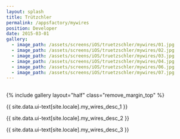 ```yaml
---
layout: splash
title: Trützchler
permalink: /appsfactory/mywires
position: Developer
date: 2015-03-01
gallery:
  - image_path: /assets/screens/iOS/truetzschler/mywires/01.jpg
  - image_path: /assets/screens/iOS/truetzschler/mywires/02.jpg
  - image_path: /assets/screens/iOS/truetzschler/mywires/03.jpg
  - image_path: /assets/screens/iOS/truetzschler/mywires/04.jpg
  - image_path: /assets/screens/iOS/truetzschler/mywires/06.jpg
  - image_path: /assets/screens/iOS/truetzschler/mywires/07.jpg
---
```


<div style="margin-top:30px;">
  <div class="project-container left">
    <section class="page__content" itemprop="text">
      {% include gallery layout="half" class="remove_margin_top" %}
    </section>
  </div>
  <div class="project-container right">        
    <section class="page__content" itemprop="text">
      <p>{{ site.data.ui-text[site.locale].my_wires_desc_1 }}</p>
      <p>{{ site.data.ui-text[site.locale].my_wires_desc_2 }}</p>
      <p>{{ site.data.ui-text[site.locale].my_wires_desc_3 }}</p>
    </section>         
  </div>
</div>
